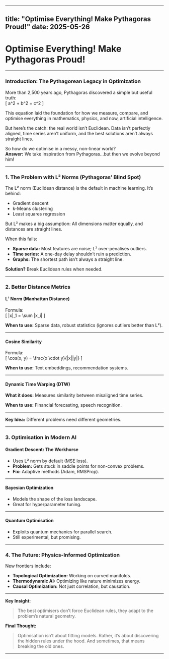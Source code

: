 
---
title: "Optimise Everything! Make Pythagoras Proud!"
date: 2025-05-26
---

# Optimise Everything! Make Pythagoras Proud!
---

### Introduction: The Pythagorean Legacy in Optimization

More than 2,500 years ago, Pythagoras discovered a simple but useful truth:  
\[ a^2 + b^2 = c^2 \]

This equation laid the foundation for how we measure, compare, and optimise everything in mathematics, physics, and now, artificial intelligence.

But here’s the catch: the real world isn’t Euclidean. Data isn’t perfectly aligned, time series aren’t uniform, and the best solutions aren’t always straight lines.

So how do we optimise in a messy, non-linear world?  
**Answer:** We take inspiration from Pythagoras...but then we evolve beyond him!

---

### 1. The Problem with L² Norms (Pythagoras’ Blind Spot)

The L² norm (Euclidean distance) is the default in machine learning. It’s behind:

- Gradient descent
- k-Means clustering
- Least squares regression

But L² makes a big assumption: All dimensions matter equally, and distances are straight lines.

When this fails:

- **Sparse data:** Most features are noise; L² over-penalises outliers.
- **Time series:** A one-day delay shouldn’t ruin a prediction.
- **Graphs:** The shortest path isn’t always a straight line.

**Solution?** Break Euclidean rules when needed.

---

### 2. Better Distance Metrics

#### L¹ Norm (Manhattan Distance)

Formula:  
\[ \|x\|_1 = \sum |x_i| \]

**When to use:** Sparse data, robust statistics (ignores outliers better than L²).

---

#### Cosine Similarity

Formula:  
\[ \cos(x, y) = \frac{x \cdot y}{\|x\|\|y\|} \]

**When to use:** Text embeddings, recommendation systems.

---

#### Dynamic Time Warping (DTW)

**What it does:** Measures similarity between misaligned time series.

**When to use:** Financial forecasting, speech recognition.

---

**Key Idea:** Different problems need different geometries.

---

### 3. Optimisation in Modern AI

#### Gradient Descent: The Workhorse

- Uses L² norm by default (MSE loss).
- **Problem:** Gets stuck in saddle points for non-convex problems.
- **Fix:** Adaptive methods (Adam, RMSProp).

---

#### Bayesian Optimization

- Models the shape of the loss landscape.
- Great for hyperparameter tuning.

---

#### Quantum Optimisation

- Exploits quantum mechanics for parallel search.
- Still experimental, but promising.

---

### 4. The Future: Physics-Informed Optimization

New frontiers include:

- **Topological Optimization:** Working on curved manifolds.
- **Thermodynamic AI:** Optimizing like nature minimizes energy.
- **Causal Optimization:** Not just correlation, but causation.

---

**Key Insight:**  
> The best optimisers don’t force Euclidean rules, they adapt to the problem’s natural geometry.

**Final Thought:**  
> Optimisation isn’t about fitting models. Rather, it’s about discovering the hidden rules under the hood. And sometimes, that means breaking the old ones.

---


